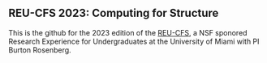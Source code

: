 ## REU-CFS 2023: Computing for Structure

This is the github for the 2023 edition of the 
<a href="https://www.cs.miami.edu/reu-cfs/2023/index.html">REU-CFS</a>, a NSF sponored Research Experience for Undergraduates 
at the University of Miami with PI Burton Rosenberg.

